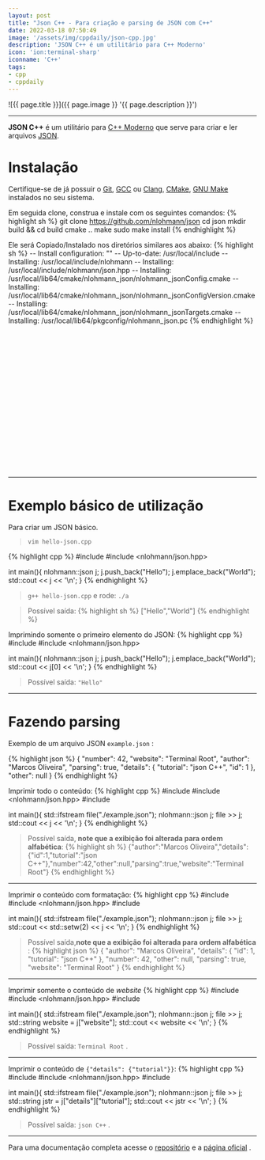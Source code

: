 ```yaml
---
layout: post
title: "Json C++ - Para criação e parsing de JSON com C++"
date: 2022-03-18 07:50:49
image: '/assets/img/cppdaily/json-cpp.jpg'
description: 'JSON C++ é um utilitário para C++ Moderno'
icon: 'ion:terminal-sharp'
iconname: 'C++'
tags:
- cpp
- cppdaily
---
```


![{{ page.title }}]({{ page.image }} '{{ page.description }}')

---

**JSON C++** é um utilitário para [C++ Moderno](https://terminalroot.com.br/cpp) que serve para criar e ler arquivos [JSON](https://terminalroot.com.br/2022/01/visualize-json-de-forma-interativa-pelo-terminal.html).

# Instalação
Certifique-se de já possuir o [Git](https://terminalroot.com.br/tags#git), [GCC](https://terminalroot.com.br/tags#gcc) ou [Clang](https://terminalroot.com.br/tags#clang), [CMake](https://terminalroot.com.br/tags#cmake), [GNU Make](https://terminalroot.com.br/tags#make) instalados no seu sistema.

Em seguida clone, construa e instale com os seguintes comandos:
{% highlight sh %}
git clone https://github.com/nlohmann/json
cd json
mkdir build && cd build
cmake ..
make
sudo make install
{% endhighlight %}

Ele será Copiado/Instalado nos diretórios similares aos abaixo:
{% highlight sh %}
-- Install configuration: ""
-- Up-to-date: /usr/local/include
-- Installing: /usr/local/include/nlohmann
-- Installing: /usr/local/include/nlohmann/json.hpp
-- Installing: /usr/local/lib64/cmake/nlohmann_json/nlohmann_jsonConfig.cmake
-- Installing: /usr/local/lib64/cmake/nlohmann_json/nlohmann_jsonConfigVersion.cmake
-- Installing: /usr/local/lib64/cmake/nlohmann_json/nlohmann_jsonTargets.cmake
-- Installing: /usr/local/lib64/pkgconfig/nlohmann_json.pc
{% endhighlight %}


<!-- SQUARE - GAMES ROOT -->
<script async src="//pagead2.googlesyndication.com/pagead/js/adsbygoogle.js"></script>
<ins class="adsbygoogle"
style="display:inline-block;width:336px;height:280px"
data-ad-client="ca-pub-2838251107855362"
data-ad-slot="5351066970"></ins>
<script>
(adsbygoogle = window.adsbygoogle || []).push({});
</script>

---

# Exemplo básico de utilização
Para criar um JSON básico.

> `vim hello-json.cpp`

{% highlight cpp %}
#include <iostream>
#include <nlohmann/json.hpp>

int main(){
  nlohmann::json j;
  j.push_back("Hello");
  j.emplace_back("World");
  std::cout << j << '\n';
}
{% endhighlight %}
> `g++ hello-json.cpp` e rode: `./a`

> Possível saída:
{% highlight sh %}
["Hello","World"]
{% endhighlight %}

Imprimindo somente o primeiro elemento do JSON:
{% highlight cpp %}
#include <iostream>
#include <nlohmann/json.hpp>

int main(){
  nlohmann::json j;
  j.push_back("Hello");
  j.emplace_back("World");
  std::cout << j[0] << '\n';
}
{% endhighlight %}
> Possível saída: `"Hello"`

---

# Fazendo parsing
Exemplo de um arquivo JSON `example.json` :

{% highlight json %}
{
  "number": 42,
  "website": "Terminal Root",
  "author": "Marcos Oliveira",
  "parsing": true,
  "details": {
    "tutorial": "json C++",
    "id": 1
  },
  "other": null
}
{% endhighlight %}

Imprimir todo o conteúdo:
{% highlight cpp %}
#include <iostream>
#include <nlohmann/json.hpp>
#include <fstream>

int main(){
  std::ifstream file("./example.json");
  nlohmann::json j;
  file >> j;
  std::cout << j << '\n';
}
{% endhighlight %}
> Possível saída, **note que a exibição foi alterada para ordem alfabética**:
{% highlight sh %}
{"author":"Marcos Oliveira","details":{"id":1,"tutorial":"json C++"},"number":42,"other":null,"parsing":true,"website":"Terminal Root"}
{% endhighlight %}

---

Imprimir o conteúdo com formatação:
{% highlight cpp %}
#include <iostream>
#include <nlohmann/json.hpp>
#include <fstream>

int main(){
  std::ifstream file("./example.json");
  nlohmann::json j;
  file >> j;
  std::cout << std::setw(2) << j << '\n';
}
{% endhighlight %}
> Possível saída,**note que a exibição foi alterada para ordem alfabética** :
{% highlight json %}
{
  "author": "Marcos Oliveira",
  "details": {
    "id": 1,
    "tutorial": "json C++"
  },
  "number": 42,
  "other": null,
  "parsing": true,
  "website": "Terminal Root"
}
{% endhighlight %}

---

Imprimir somente o conteúdo de *website*
{% highlight cpp %}
#include <iostream>
#include <nlohmann/json.hpp>
#include <fstream>

int main(){
  std::ifstream file("./example.json");
  nlohmann::json j;
  file >> j;
  std::string website = j["website"];
  std::cout << website << '\n';
}
{% endhighlight %}
> Possível saída: `Terminal Root` .

---

Imprimir o conteúdo de `{"details": {"tutorial"}}`:
{% highlight cpp %}
#include <iostream>
#include <nlohmann/json.hpp>
#include <fstream>

int main(){
  std::ifstream file("./example.json");
  nlohmann::json j;
  file >> j;
  std::string jstr = j["details"]["tutorial"];
  std::cout << jstr << '\n';
}
{% endhighlight %}
> Possível saída: `json C++` .

---

Para uma documentação completa acesse o [repositório](https://github.com/nlohmann/json) e a [página oficial](https://json.nlohmann.me/) .


